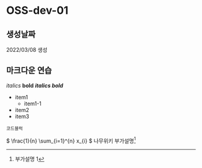 # OSS-dev-01
## 생성날짜
2022/03/08 생성

## 마크다운 연습

*italics*
**bold**
***italics bold***

- item1
  + item1-1
- item2
- item3

```
코드블럭
```

$ \frac{1}{n} \sum_{i=1}^{n} x_{i} $
나무위키 부가설명[^1]

[^1]: 부가설명 1

